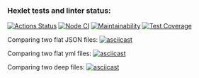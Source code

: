 ### Hexlet tests and linter status:
[![Actions Status](https://github.com/Ongawanai/frontend-project-46/workflows/hexlet-check/badge.svg)](https://github.com/Ongawanai/frontend-project-46/actions)
[![Node CI](https://github.com/Ongawanai/frontend-project-46/actions/workflows/ActionsTest.yml/badge.svg)](https://github.com/Ongawanai/frontend-project-46/actions/workflows/ActionsTest.yml)
[![Maintainability](https://api.codeclimate.com/v1/badges/c2d12906105bf7d1971f/maintainability)](https://codeclimate.com/github/Ongawanai/frontend-project-46/maintainability)
[![Test Coverage](https://api.codeclimate.com/v1/badges/c2d12906105bf7d1971f/test_coverage)](https://codeclimate.com/github/Ongawanai/frontend-project-46/test_coverage)

Comparing two flat JSON files:
[![asciicast](https://asciinema.org/a/554146.svg)](https://asciinema.org/a/554146)

Comparing two flat yml files:
[![asciicast](https://asciinema.org/a/555681.svg)](https://asciinema.org/a/555681)

Comparing two deep files:
[![asciicast](https://asciinema.org/a/556311.svg)](https://asciinema.org/a/556311)
